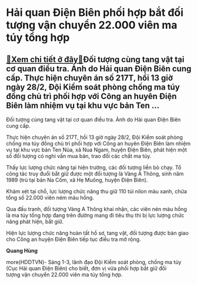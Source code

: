 Hải quan Điện Biên phối hợp bắt đối tượng vận chuyển 22.000 viên ma túy tổng hợp
================================================================================

[:gift:Xem chi tiết ở đây:gift:](https://hddtvn.com/hai-quan-dien-bien-phoi-hop-bat-doi-tuong-van-chuyen-22-000-vien-ma-tuy-tong-hop/)Đối tượng cùng tang vật tại cơ quan điều tra. Ảnh do Hải quan Điện Biên cung cấp. Thực hiện chuyên án số 217T, hồi 13 giờ ngày 28/2, Đội Kiểm soát phòng chống ma túy đồng chủ trì phối hợp với Công an huyên Điện Biên làm nhiệm vụ tại khu vực bản Ten …
----------------------------------------------------------------------------------------------------------------------------------------------------------------------------------------------------------------------------------------------------------







 






 Đối tượng cùng tang vật tại cơ quan điều tra. Ảnh do Hải quan Điện Biên cung cấp. 


Thực hiện chuyên án số 217T, hồi 13 giờ ngày 28/2, Đội Kiểm soát phòng chống ma túy đồng chủ trì phối hợp với Công an huyên Điện Biên làm nhiệm vụ tại khu vực bản Ten Núa, xã Nua Ngam, huyện Điện Biên, phát hiện một số đối tượng có nghi vấn mua bán, trao đổi các chất ma túy.


 Thấy lực lượng chức năng tại hiện trường, các đối tượng liền bỏ chạy. Tổ công tác truy đuổi bắt giữ được một đối tượng là Vàng A Thông, sinh năm 1989 (trú tại bản Na Cốm, xã Hẹ Muông, huyện Điện Biên).


 Khám xét tại chỗ, lực lượng chức năng thu giữ 110 túi nilon màu xanh, chứa tổng số 22.000 viên ném màu hồng.


 Qua đấu tranh, đối tượng Vàng A Thông khai nhận, các viên nén màu hồng là ma túy tổng hợp đang trên đường mang đi tiêu thụ thì bị lực lượng chức năng phát hiện, bắt giữ.


 Hiện lực lượng chức năng hoàn tất hồ sơ, tang vật, đối tượng được bàn giao cho Công an huyện Điện Biên tiếp tục điều tra mở rộng.






**Quang Hùng**



more(HDDTVN)- Sáng 1-3, lãnh đạo Đội Kiểm soát phòng, chống ma túy (Cục Hải quan Điện Biên) cho biết, đơn vị vừa phối hợp bắt giữ đối tượng vận chuyển 22.000 viên ma túy tổng hợp.

